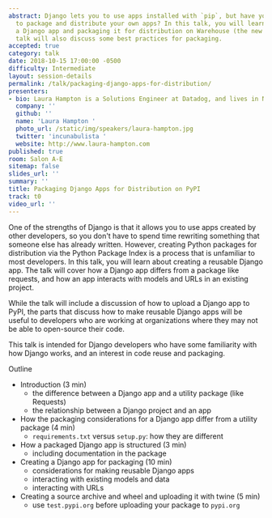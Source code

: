 ```yaml
---
abstract: Django lets you to use apps installed with `pip`, but have you ever wanted
  to package and distribute your own apps? In this talk, you will learn about creating
  a Django app and packaging it for distribution on Warehouse (the new PyPI). The
  talk will also discuss some best practices for packaging.
accepted: true
category: talk
date: 2018-10-15 17:00:00 -0500
difficulty: Intermediate
layout: session-details
permalink: /talk/packaging-django-apps-for-distribution/
presenters:
- bio: Laura Hampton is a Solutions Engineer at Datadog, and lives in New York City.
  company: ''
  github: ''
  name: 'Laura Hampton '
  photo_url: /static/img/speakers/laura-hampton.jpg
  twitter: 'incunabulista '
  website: http://www.laura-hampton.com
published: true
room: Salon A-E
sitemap: false
slides_url: ''
summary: ''
title: Packaging Django Apps for Distribution on PyPI
track: t0
video_url: ''
---
```


One of the strengths of Django is that it allows you to use apps created by other developers, so you don't have to spend time rewriting something that
someone else has already written. However, creating Python packages for distribution via the Python Package Index is a process that is unfamiliar to most developers. In this talk, you will learn about creating a reusable Django app. The talk will cover how a Django app differs from a package like requests, and how an app interacts with models and URLs in an existing project.

While the talk will include a discussion of how to upload a Django app to PyPI, the parts that discuss how to make reusable  Django apps will be useful to developers who are working at organizations where they may not be able to open-source their code.

This talk is intended for Django developers who have some familiarity with how Django works, and an interest in code reuse and packaging.

Outline

- Introduction (3 min)
    - the difference between a Django app and a utility package (like Requests)
    - the relationship between a Django project and an app
- How the packaging considerations for a Django app differ from a utility package (4 min)
    - `requirements.txt` versus `setup.py`: how they are different
- How a packaged Django app is structured (3 min)
    - including documentation in the package
- Creating a Django app for packaging (10 min)
    - considerations for making reusable Django apps
    - interacting with existing models and data
    - interacting with URLs
- Creating a source archive and wheel and uploading it with twine (5 min)
    - use `test.pypi.org` before uploading your package to `pypi.org`